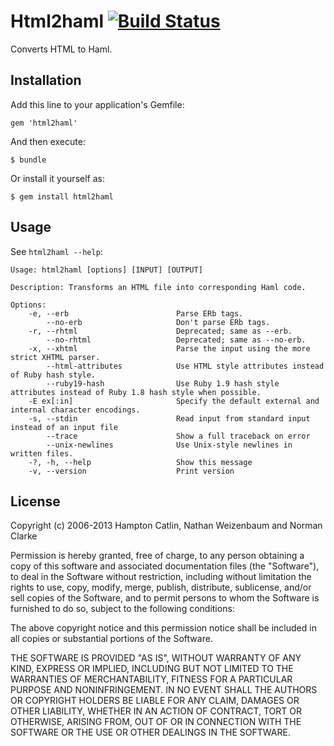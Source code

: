 # Html2haml [![Build Status](https://travis-ci.org/haml/html2haml.png?branch=master)](https://travis-ci.org/haml/html2haml)

Converts HTML to Haml.

## Installation

Add this line to your application's Gemfile:

    gem 'html2haml'

And then execute:

    $ bundle

Or install it yourself as:

    $ gem install html2haml

## Usage

See `html2haml --help`:

    Usage: html2haml [options] [INPUT] [OUTPUT]

    Description: Transforms an HTML file into corresponding Haml code.

    Options:
        -e, --erb                        Parse ERb tags.
            --no-erb                     Don't parse ERb tags.
        -r, --rhtml                      Deprecated; same as --erb.
            --no-rhtml                   Deprecated; same as --no-erb.
        -x, --xhtml                      Parse the input using the more strict XHTML parser.
            --html-attributes            Use HTML style attributes instead of Ruby hash style.
            --ruby19-hash                Use Ruby 1.9 hash style attributes instead of Ruby 1.8 hash style when possible.
        -E ex[:in]                       Specify the default external and internal character encodings.
        -s, --stdin                      Read input from standard input instead of an input file
            --trace                      Show a full traceback on error
            --unix-newlines              Use Unix-style newlines in written files.
        -?, -h, --help                   Show this message
        -v, --version                    Print version

## License

Copyright (c) 2006-2013 Hampton Catlin, Nathan Weizenbaum and Norman Clarke

Permission is hereby granted, free of charge, to any person obtaining a copy of
this software and associated documentation files (the "Software"), to deal in
the Software without restriction, including without limitation the rights to
use, copy, modify, merge, publish, distribute, sublicense, and/or sell copies of
the Software, and to permit persons to whom the Software is furnished to do so,
subject to the following conditions:

The above copyright notice and this permission notice shall be included in all
copies or substantial portions of the Software.

THE SOFTWARE IS PROVIDED "AS IS", WITHOUT WARRANTY OF ANY KIND, EXPRESS OR
IMPLIED, INCLUDING BUT NOT LIMITED TO THE WARRANTIES OF MERCHANTABILITY, FITNESS
FOR A PARTICULAR PURPOSE AND NONINFRINGEMENT. IN NO EVENT SHALL THE AUTHORS OR
COPYRIGHT HOLDERS BE LIABLE FOR ANY CLAIM, DAMAGES OR OTHER LIABILITY, WHETHER
IN AN ACTION OF CONTRACT, TORT OR OTHERWISE, ARISING FROM, OUT OF OR IN
CONNECTION WITH THE SOFTWARE OR THE USE OR OTHER DEALINGS IN THE SOFTWARE.
